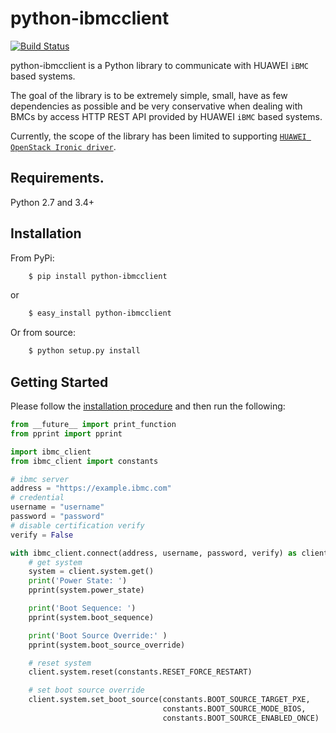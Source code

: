 python-ibmcclient
=================

[![Build Status](https://travis-ci.org/IamFive/python-ibmcclient.svg?branch=master)](https://travis-ci.org/IamFive/python-ibmcclient)

python-ibmcclient is a Python library to communicate with HUAWEI `iBMC`
based systems.

The goal of the library is to be extremely simple, small, have as few
dependencies as possible and be very conservative when dealing with BMCs
 by access HTTP REST API provided by HUAWEI `iBMC` based systems.

Currently, the scope of the library has been limited to supporting
[`HUAWEI OpenStack Ironic driver`](https://github.com/openstack/ironic-specs/blob/master/specs/approved/ibmc-driver.rst).


## Requirements.

Python 2.7 and 3.4+

## Installation

From PyPi:

```bash
    $ pip install python-ibmcclient
```

or

```bash
    $ easy_install python-ibmcclient
```

Or from source:

```bash
    $ python setup.py install
```

## Getting Started

Please follow the [installation procedure](#installation) and then run the following:


```python
from __future__ import print_function
from pprint import pprint

import ibmc_client
from ibmc_client import constants

# ibmc server
address = "https://example.ibmc.com"
# credential
username = "username"
password = "password"
# disable certification verify
verify = False

with ibmc_client.connect(address, username, password, verify) as client:
    # get system
    system = client.system.get()
    print('Power State: ')
    pprint(system.power_state)

    print('Boot Sequence: ')
    pprint(system.boot_sequence)

    print('Boot Source Override:' )
    pprint(system.boot_source_override)

    # reset system
    client.system.reset(constants.RESET_FORCE_RESTART)

    # set boot source override
    client.system.set_boot_source(constants.BOOT_SOURCE_TARGET_PXE,
                                  constants.BOOT_SOURCE_MODE_BIOS,
                                  constants.BOOT_SOURCE_ENABLED_ONCE)

```